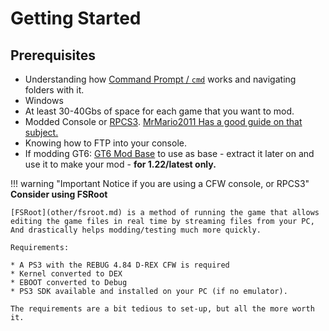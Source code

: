 # Getting Started

## Prerequisites

* Understanding how [Command Prompt / `cmd`](https://www.makeuseof.com/tag/a-beginners-guide-to-the-windows-command-line/) works and navigating folders with it.
* Windows
* At least 30-40Gbs of space for each game that you want to mod.
* Modded Console or [RPCS3](https://rpcs3.net/). [MrMario2011 Has a good guide on that subject.](https://www.youtube.com/watch?v=suM4dUAYUPE)
* Knowing how to FTP into your console.
* If modding GT6: [GT6 Mod Base](http://www.mediafire.com/folder/8d08of132m00y/GT6+Mod+Base) to use as base - extract it later on and use it to make your mod - **for 1.22/latest only.**

!!! warning "Important Notice if you are using a CFW console, or RPCS3"
    **Consider using FSRoot**

    [FSRoot](other/fsroot.md) is a method of running the game that allows editing the game files in real time by streaming files from your PC, And drastically helps modding/testing much more quickly.

    Requirements:

    * A PS3 with the REBUG 4.84 D-REX CFW is required
    * Kernel converted to DEX
    * EBOOT converted to Debug 
    * PS3 SDK available and installed on your PC (if no emulator).

    The requirements are a bit tedious to set-up, but all the more worth it.